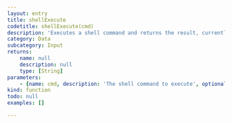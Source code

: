 ```yaml
---
layout: entry
title: shellExecute
codetitle: shellExecute(cmd)
description: 'Executes a shell command and returns the result, currently Mac only.'
category: Data
subcategory: Input
returns:
    name: null
    description: null
    type: [String]
parameters:
    - {name: cmd, description: 'The shell command to execute', optional: false, type: [String]}
kind: function
todo: null
examples: []

---
```

